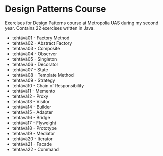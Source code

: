 # Design Patterns Course
Exercises for Design Patterns course at Metropolia UAS during my second year. Contains 22 exercises written in Java.

+ tehtävä01 - Factory Method
+ tehtävä02 - Abstract Factory
+ tehtävä03 - Composite
+ tehtävä04 - Observer
+ tehtävä05 - Singleton
+ tehtävä06 - Decorator
+ tehtävä07 - State
+ tehtävä08 - Template Method
+ tehtävä09 - Strategy
+ tehtävä10 - Chain of Responsibility
+ tehtävä11 - Memento
+ tehtävä12 - Proxy
+ tehtävä13 - Visitor
+ tehtävä14 - Builder
+ tehtävä15 - Adapter
+ tehtävä16 - Bridge
+ tehtävä17 - Flyweight
+ tehtävä18 - Prototype
+ tehtävä19 - Mediator
+ tehtävä20 - Iterator
+ tehtävä21 - Facade
+ tehtävä22 - Command
